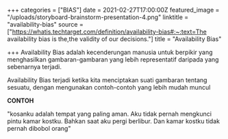 +++
categories = ["BIAS"]
date = 2021-02-27T17:00:00Z
featured_image = "/uploads/storyboard-brainstorm-presentation-4.png"
linktitle = "availability-bias"
source = ["https://whatis.techtarget.com/definition/availability-bias#:~:text=The availability bias is the,the validity of our decisions."]
title = "Availability Bias"

+++
Availability Bias adalah kecenderungan manusia untuk berpikir yang menghasilkan gambaran-gambaran yang lebih representatif daripada yang sebenarnya terjadi. <!--more-->

Availability Bias terjadi ketika kita menciptakan suati gambaran tentang sesuatu, dengan mengunakan contoh-contoh yang lebih mudah muncul

**CONTOH**

"kosanku adalah tempat yang paling aman. Aku tidak pernah mengkunci pintu kamar kostku. Bahkan saat aku pergi berlibur. Dan kamar kostku tidak pernah dibobol orang"